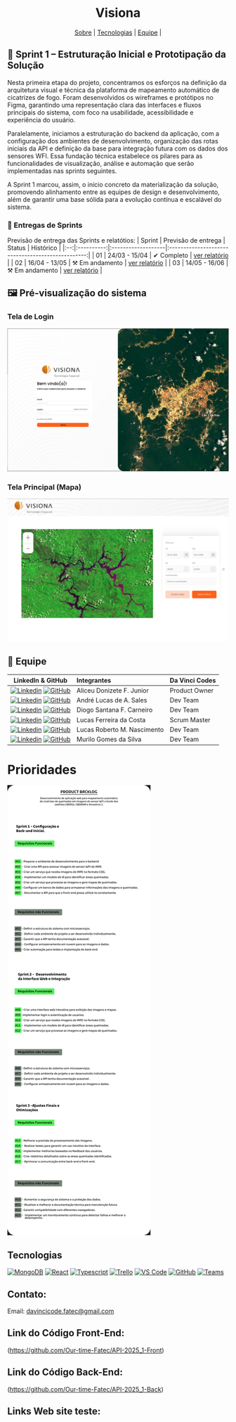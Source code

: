<h1 align="center"> Visiona </h1>

<span id="topo">
<p align="center">
    <a href="#sobre">Sobre</a>  |  
<!--    <a href="#backlogs">Backlogs, Épicos & User Stories</a>  | --> 
    <a href="#tecnologias">Tecnologias</a>  |  
    <a href="#equipe">Equipe</a> | 
</p>
   
<span id="sobre">

## :bookmark_tabs: Sprint 1 – Estruturação Inicial e Prototipação da Solução

Nesta primeira etapa do projeto, concentramos os esforços na definição da arquitetura visual e técnica da plataforma de mapeamento automático de cicatrizes de fogo. Foram desenvolvidos os wireframes e protótipos no Figma, garantindo uma representação clara das interfaces e fluxos principais do sistema, com foco na usabilidade, acessibilidade e experiência do usuário.

Paralelamente, iniciamos a estruturação do backend da aplicação, com a configuração dos ambientes de desenvolvimento, organização das rotas iniciais da API e definição da base para integração futura com os dados dos sensores WFI. Essa fundação técnica estabelece os pilares para as funcionalidades de visualização, análise e automação que serão implementadas nas sprints seguintes.

A Sprint 1 marcou, assim, o início concreto da materialização da solução, promovendo alinhamento entre as equipes de design e desenvolvimento, além de garantir uma base sólida para a evolução contínua e escalável do sistema.

### 🏁 Entregas de Sprints
Previsão de entrega das Sprints e relatótios:
| Sprint | Previsão de entrega | Status           | Histórico |
|:--:|:----------:|:-------------------|:-------------------------------------------------:|
| 01 | 24/03 - 15/04 | ✔ Completo | [ver relatório](https://github.com/Our-time-Fatec/API-2025_1-Documentacao/blob/rel1/README.md) |
| 02 | 16/04 - 13/05 | ⚒️ Em andamento | [ver relatório](https://github.com/Our-time-Fatec/API-2025_1-Documentacao/blob/rel2/README.md) |
| 03 | 14/05 - 16/06 | ⚒️ Em andamento | [ver relatório](https://github.com/Our-time-Fatec/API-2025_1-Documentacao/blob/rel3/README.md) |
<span id="equipe">

## 🖼️ Pré-visualização do sistema

### Tela de Login
![Tela de Login](https://github.com/Our-time-Fatec/API-2025_1-Documentacao/blob/main/login-sprint1.png)

### Tela Principal (Mapa)
![Tela Principal](https://github.com/Our-time-Fatec/API-2025_1-Documentacao/blob/main/mapview-sprint1.png)
    

## :busts_in_silhouette: Equipe

|                                                                                                                                                LinkedIn & GitHub                                                                                                                                                | Integrantes                  | Da Vinci Codes | 
| :-------------------------------------------------------------------------------------------------------------------------------------------------------------------------------------------------------------------------------------------------------------------------------------------------------------: | :--------------------------  | :------------ | 
[![Linkedin](https://img.shields.io/badge/Linkedin-blue?style=flat-square&logo=Linkedin&logoColor=white)](https://www.linkedin.com/in/aliceujunior/) [![GitHub](https://img.shields.io/badge/GitHub-111217?style=flat-square&logo=github&logoColor=white)](https://github.com/AliceuJunior)            | Aliceu Donizete F. Junior    | Product Owner |
|           [![Linkedin](https://img.shields.io/badge/Linkedin-blue?style=flat-square&logo=Linkedin&logoColor=white)](#) [![GitHub](https://img.shields.io/badge/GitHub-111217?style=flat-square&logo=github&logoColor=white)](https://github.com/andreluke)               | André Lucas de A. Sales      | Dev Team      |
|             [![Linkedin](https://img.shields.io/badge/Linkedin-blue?style=flat-square&logo=Linkedin&logoColor=white)](https://www.linkedin.com/in/diogo-santana-592621263/) [![GitHub](https://img.shields.io/badge/GitHub-111217?style=flat-square&logo=github&logoColor=white)](https://github.com/diogosfc)              | Diogo Santana F. Carneiro    | Dev Team      |
|         [![Linkedin](https://img.shields.io/badge/Linkedin-blue?style=flat-square&logo=Linkedin&logoColor=white)]([https://www.linkedin.com/in/larissa-candido-70b199298](https://www.linkedin.com/in/lucascostadwn/)) [![GitHub](https://img.shields.io/badge/GitHub-111217?style=flat-square&logo=github&logoColor=white)](https://github.com/lucasdwn)           | Lucas Ferreira da Costa        | Scrum Master      |
|      [![Linkedin](https://img.shields.io/badge/Linkedin-blue?style=flat-square&logo=Linkedin&logoColor=white)](#) [![GitHub](https://img.shields.io/badge/GitHub-111217?style=flat-square&logo=github&logoColor=white)](https://github.com/LucasRbnc)              | Lucas Roberto M. Nascimento  | Dev Team     |
|         [![Linkedin](https://img.shields.io/badge/Linkedin-blue?style=flat-square&logo=Linkedin&logoColor=white)](https://www.linkedin.com/in/luiz-nascimento-4404b6119) [![GitHub](https://img.shields.io/badge/GitHub-111217?style=flat-square&logo=github&logoColor=white)](https://github.com/MuriloGGSilva)           | Murilo Gomes da Silva        | Dev Team      |


# Prioridades 

![Backlog](https://github.com/Our-time-Fatec/API-2025_1-Documentacao/blob/main/Backlog%202025-1.png)

## Tecnologias
<a href="https://www.mongodb.com/"><img src="https://img.shields.io/badge/MongoDB-4EA94B?style=for-the-badge&logo=mongodb&logoColor=white" alt="MongoDB" /></a>
<a href="https://react.dev/"><img src="https://img.shields.io/badge/React_Native-CED4DA?style=for-the-badge&logo=react&logoColor=61DAFB" alt="React"/></a>
<a href=""><img src="https://img.shields.io/badge/TypeScript-CED4DA?style=for-the-badge&logo=typescript&logoColor=white" alt="Typescript"/></a>
<a href="https://trello.com/pt-BR"><img src="https://img.shields.io/badge/Trello-CED4DA?style=for-the-badge&logo=trello&logoColor=white" alt="Trello" /></a>
<a href="https://code.visualstudio.com/"><img src="https://img.shields.io/badge/VS_Code-CED4DA?style=for-the-badge&logo=visual%20studio%20code&logoColor=0078D4" alt="VS Code" /></a>
<a href="https://github.com/Our-time-Fatec"><img src="https://img.shields.io/badge/GitHub-CED4DA?style=for-the-badge&logo=github&logoColor=20232A" alt="GitHub" /></a>
<a href="https://www.microsoft.com/pt-br/microsoft-teams/log-in"><img src="https://img.shields.io/badge/Microsoft_Teams-CED4DA?style=for-the-badge&logo=microsoft-teams&logoColor=white" alt="Teams" /></a>
      
## Contato:
 Email: davincicode.fatec@gmail.com

## Link do Código Front-End:

(https://github.com/Our-time-Fatec/API-2025_1-Front)

## Link do Código Back-End:

(https://github.com/Our-time-Fatec/API-2025_1-Back)

## Links Web site teste:


 <!--

**Here are some ideas to get you started:**

🙋‍♀️ A short introduction - what is your organization all about?
🌈 Contribution guidelines - how can the community get involved?
👩‍💻 Useful resources - where can the community find your docs? Is there anything else the community should know?
🍿 Fun facts - what does your team eat for breakfast?
🧙 Remember, you can do mighty things with the power of [Markdown](https://docs.github.com/github/writing-on-github/getting-started-with-writing-and-formatting-on-github/basic-writing-and-formatting-syntax)
-->
